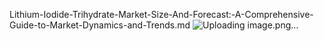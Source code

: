Lithium-Iodide-Trihydrate-Market-Size-And-Forecast:-A-Comprehensive-Guide-to-Market-Dynamics-and-Trends.md
![Uploading image.png…]()
